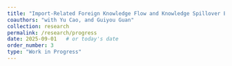```yaml
---
title: "Import-Related Foreign Knowledge Flow and Knowledge Spillover Entrepreneurship: Evidence from China"
coauthors: "with Yu Cao, and Guiyou Guan"
collection: research
permalink: /research/progress
date: 2025-09-01   # or today's date
order_number: 3
type: "Work in Progress"
---
```

